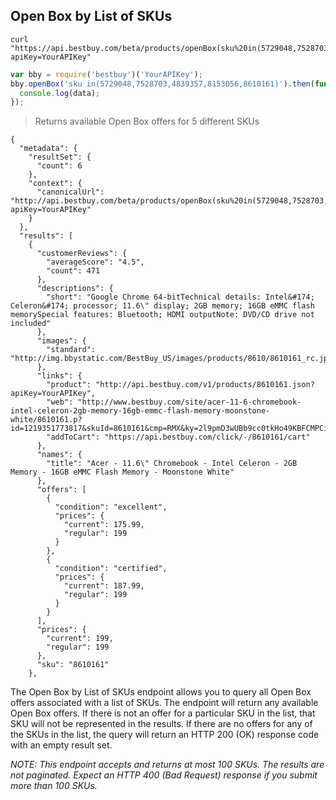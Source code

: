 ## Open Box by List of SKUs
```shell
curl "https://api.bestbuy.com/beta/products/openBox(sku%20in(5729048,7528703,4839357,8153056,8610161))?apiKey=YourAPIKey"
```
```javascript
var bby = require('bestbuy')('YourAPIKey');
bby.openBox('sku in(5729048,7528703,4839357,8153056,8610161)').then(function(data){
  console.log(data);
});
```

> Returns available Open Box offers for 5 different SKUs

```json-doc
{
  "metadata": {
    "resultSet": {
      "count": 6
    },
    "context": {
      "canonicalUrl": "http://api.bestbuy.com/beta/products/openBox(sku%20in(5729048,7528703,4839357,8153056,8610161,4591017))?apiKey=YourAPIKey"
    }
  },
  "results": [
    {
      "customerReviews": {
        "averageScore": "4.5",
        "count": 471
      },
      "descriptions": {
        "short": "Google Chrome 64-bitTechnical details: Intel&#174; Celeron&#174; processor; 11.6\" display; 2GB memory; 16GB eMMC flash memorySpecial features: Bluetooth; HDMI outputNote: DVD/CD drive not included"
      },
      "images": {
        "standard": "http://img.bbystatic.com/BestBuy_US/images/products/8610/8610161_rc.jpg"
      },
      "links": {
        "product": "http://api.bestbuy.com/v1/products/8610161.json?apiKey=YourAPIKey",
        "web": "http://www.bestbuy.com/site/acer-11-6-chromebook-intel-celeron-2gb-memory-16gb-emmc-flash-memory-moonstone-white/8610161.p?id=1219351773817&skuId=8610161&cmp=RMX&ky=2l9pmD3wUBb9cc0tkHo49KBFCMPCiIPY4#tab=buyingOptions",
        "addToCart": "https://api.bestbuy.com/click/-/8610161/cart"
      },
      "names": {
        "title": "Acer - 11.6\" Chromebook - Intel Celeron - 2GB Memory - 16GB eMMC Flash Memory - Moonstone White"
      },
      "offers": [
        {
          "condition": "excellent",
          "prices": {
            "current": 175.99,
            "regular": 199
          }
        },
        {
          "condition": "certified",
          "prices": {
            "current": 187.99,
            "regular": 199
          }
        }
      ],
      "prices": {
        "current": 199,
        "regular": 199
      },
      "sku": "8610161"
    },
```

The Open Box by List of SKUs endpoint allows you to query all Open Box offers associated with a list of SKUs. The endpoint will return any available Open Box offers. If there is not an offer for a particular SKU in the list, that SKU will not be represented in the results. If there are no offers for any of the SKUs in the list, the query will return an HTTP 200 (OK) response code with an empty result set.

*NOTE: This endpoint accepts and returns at most 100 SKUs. The results are not paginated. Expect an HTTP 400 (Bad Request) response if you submit more than 100 SKUs.*
